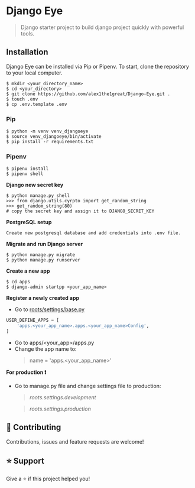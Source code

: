 # Django Eye
> Django starter project to build django project quickly with powerful tools.

## Installation
Django Eye can be installed via Pip or Pipenv. To start, clone the repository to your local computer.
```shell
$ mkdir <your_directory_name>
$ cd <your_directory>
$ git clone https://github.com/alex1the1great/Django-Eye.git .
$ touch .env
$ cp .env.template .env
```


### Pip
```shell
$ python -m venv venv_djangoeye
$ source venv_djangoeye/bin/activate
$ pip install -r requirements.txt
```

### Pipenv
```shell
$ pipenv install
$ pipenv shell
```
**Django new secret key**
```shell
$ python manage.py shell
>>> from django.utils.cyrpto import get_random_string
>>> get_random_string(80)
# copy the secret key and assign it to DJANGO_SECRET_KEY
```
**PostgreSQL setup**
```
Create new postgresql database and add credentials into .env file.
```
**Migrate and run Django server**
```shell
$ python manage.py migrate
$ python manage.py runserver
```

**Create a new app**
```shell
$ cd apps
$ django-admin startpp <your_app_name>
```

**Register a newly created app**
- Go to [roots/settings/base.py](https://github.com/alex1the1great/Django-Eye/blob/master/root/settings/base.py)
```python
USER_DEFINE_APPS = [
    'apps.<your_app_name>.apps.<your_app_name>Config',
]
```

- Go to apps/<your_app>/apps.py
- Change the app name to:
    > name = 'apps.<your_app_name>'

**For production :exclamation:**
- Go to manage.py file and change settings file to production: 
  > *roots.settings.development*
  
  > *roots.settings.production*

## 🤝 Contributing
Contributions, issues and feature requests are welcome!
## ⭐️ Support
Give a ⭐️ if this project helped you!
